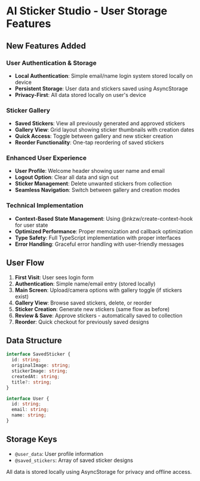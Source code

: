 # AI Sticker Studio - User Storage Features

## New Features Added

### User Authentication & Storage
- **Local Authentication**: Simple email/name login system stored locally on device
- **Persistent Storage**: User data and stickers saved using AsyncStorage
- **Privacy-First**: All data stored locally on user's device

### Sticker Gallery
- **Saved Stickers**: View all previously generated and approved stickers
- **Gallery View**: Grid layout showing sticker thumbnails with creation dates
- **Quick Access**: Toggle between gallery and new sticker creation
- **Reorder Functionality**: One-tap reordering of saved stickers

### Enhanced User Experience
- **User Profile**: Welcome header showing user name and email
- **Logout Option**: Clear all data and sign out
- **Sticker Management**: Delete unwanted stickers from collection
- **Seamless Navigation**: Switch between gallery and creation modes

### Technical Implementation
- **Context-Based State Management**: Using @nkzw/create-context-hook for user state
- **Optimized Performance**: Proper memoization and callback optimization
- **Type Safety**: Full TypeScript implementation with proper interfaces
- **Error Handling**: Graceful error handling with user-friendly messages

## User Flow

1. **First Visit**: User sees login form
2. **Authentication**: Simple name/email entry (stored locally)
3. **Main Screen**: Upload/camera options with gallery toggle (if stickers exist)
4. **Gallery View**: Browse saved stickers, delete, or reorder
5. **Sticker Creation**: Generate new stickers (same flow as before)
6. **Review & Save**: Approve stickers - automatically saved to collection
7. **Reorder**: Quick checkout for previously saved designs

## Data Structure

```typescript
interface SavedSticker {
  id: string;
  originalImage: string;
  stickerImage: string;
  createdAt: string;
  title?: string;
}

interface User {
  id: string;
  email: string;
  name: string;
}
```

## Storage Keys
- `@user_data`: User profile information
- `@saved_stickers`: Array of saved sticker designs

All data is stored locally using AsyncStorage for privacy and offline access.